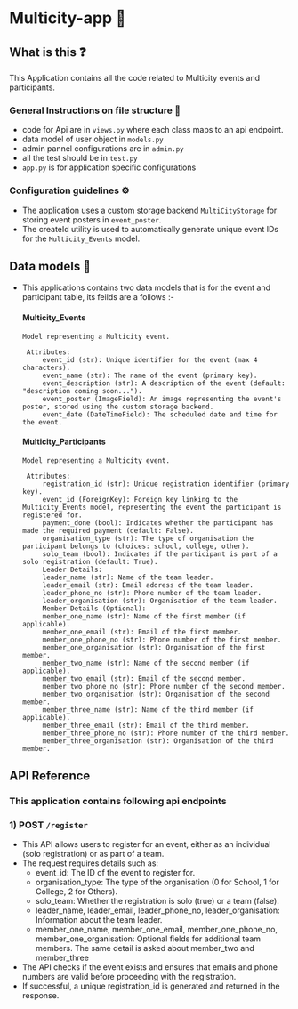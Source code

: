 # Multicity-app 🔢

## What is this ❓
This Application contains all the code related to Multicity events and participants.

### General Instructions on file structure 📂
- code for Api are in `views.py` where each class maps to an api endpoint.
- data model of user object in `models.py`
- admin pannel configurations are in `admin.py`
- all the test should be in `test.py`
- `app.py` is for application specific configurations

### Configuration guidelines ⚙️
- The application uses a custom storage backend `MultiCityStorage` for storing event posters in `event_poster`.
- The createId utility is used to automatically generate unique event IDs for the `Multicity_Events` model.

## Data models 💾
- This applications contains two data models that is for the event and participant table, its feilds are a follows :-

   #### Multicity_Events

   ```
   Model representing a Multicity event.

    Attributes:
        event_id (str): Unique identifier for the event (max 4 characters).
        event_name (str): The name of the event (primary key).
        event_description (str): A description of the event (default: "description coming soon...").
        event_poster (ImageField): An image representing the event's poster, stored using the custom storage backend.
        event_date (DateTimeField): The scheduled date and time for the event.
   ```

   #### Multicity_Participants

   ```
   Model representing a Multicity event.

    Attributes:
        registration_id (str): Unique registration identifier (primary key).
        event_id (ForeignKey): Foreign key linking to the Multicity_Events model, representing the event the participant is registered for.
        payment_done (bool): Indicates whether the participant has made the required payment (default: False).
        organisation_type (str): The type of organisation the participant belongs to (choices: school, college, other).
        solo_team (bool): Indicates if the participant is part of a solo registration (default: True).
        Leader Details:
        leader_name (str): Name of the team leader.
        leader_email (str): Email address of the team leader.
        leader_phone_no (str): Phone number of the team leader.
        leader_organisation (str): Organisation of the team leader.
        Member Details (Optional):
        member_one_name (str): Name of the first member (if applicable).
        member_one_email (str): Email of the first member.
        member_one_phone_no (str): Phone number of the first member.
        member_one_organisation (str): Organisation of the first member.
        member_two_name (str): Name of the second member (if applicable).
        member_two_email (str): Email of the second member.
        member_two_phone_no (str): Phone number of the second member.
        member_two_organisation (str): Organisation of the second member.
        member_three_name (str): Name of the third member (if applicable).
        member_three_email (str): Email of the third member.
        member_three_phone_no (str): Phone number of the third member.
        member_three_organisation (str): Organisation of the third member.
   ```


## API Reference

### This application contains following api endpoints
### 1) **POST** `/register`
- This API allows users to register for an event, either as an individual (solo registration) or as part of a team.
- The request requires details such as:
    - event_id: The ID of the event to register for.
    - organisation_type: The type of the organisation (0 for School, 1 for College, 2 for Others).
    - solo_team: Whether the registration is solo (true) or a team (false).
    - leader_name, leader_email, leader_phone_no, leader_organisation: Information about the team leader.
    - member_one_name, member_one_email, member_one_phone_no, member_one_organisation: Optional fields for additional team members. The same detail is asked about member_two and member_three
- The API checks if the event exists and ensures that emails and phone numbers are valid before proceeding with the registration.
- If successful, a unique registration_id is generated and returned in the response.

